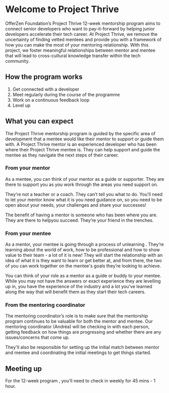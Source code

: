 # Welcome to Project Thrive

OfferZen Foundation’s Project Thrive 12-week mentorship program aims to connect senior developers who want to pay-it-forward by helping junior developers accelerate their tech career. At Project Thrive, we remove the uncertainty of finding vetted mentees and provide you with a framework of how you can make the most of your mentoring relationship. With this project, we foster meaningful relationships between mentor and mentee that will lead to cross-cultural knowledge transfer within the tech community.

## How the program works

1. Get connected with a developer
2. Meet regularly during the course of the programme
3. Work on a continuous feedback loop
4. Level up

## What you can expect

The Project Thrive mentorship program is guided by the specific area of development that a mentee would like their mentor to support or guide them with. A Project Thrive mentor is an experienced developer who has been where their Project Thrive mentee is. They can help support and guide the mentee as they navigate the next steps of their career.

### From your mentor

As a mentee, you can think of your mentor as a guide or supporter. They are there to support you as you work through the areas you need support on. 

They’re not a teacher or a coach. They can’t tell you what to do. You’ll need to let your mentor know what it is you need guidance on, so you need to be open about your needs, your challenges and share your successes!

The benefit of having a mentor is someone who has been where you are. They are there to helpyou succeed. They’re your friend in the trenches.

### From your mentee

As a mentor, your mentee is going through a process of unlearning . They’re learning about the world of work, how to be professional and how to show value to their team - a lot of it is new! They will start the relationship with an idea of what it is they want to learn or get better at, and from there, the two of you can work together on the mentee's goals they’re looking to achieve.

You can think of your role as a mentor as a guide or buddy to your mentee. While you may not have the answers or exact experience they are levelling up in, you have the experience of the industry and a lot you’ve learned along the way that will benefit them as they start their tech careers.

### From the mentoring coordinator

The mentoring coordinator’s role is to make sure that the mentorship program continues to be valuable for both the mentor and mentee. Our mentoring coordinator (Andréa) will be checking in with each person, getting feedback on how things are progressing and whether there are any issues/concerns that come up.

They'll also be responsible for setting up the initial match between mentor and mentee and coordinating the initial meetings to get things started.

## Meeting up

For the 12-week program , you’ll need to check in weekly for 45 mins - 1 hour.

